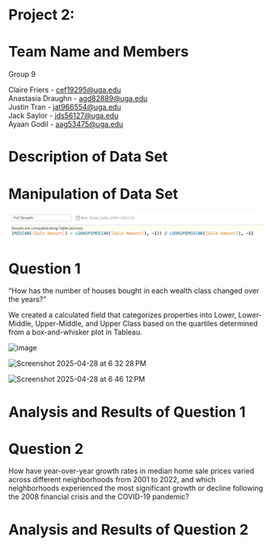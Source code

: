 # Project 2: 

# Team Name and Members 
Group 9 <be>

Claire Friers - cef19295@uga.edu <br/>
Anastasia Draughn - agd82889@uga.edu <br/>
Justin Tran - jat966554@uga.edu <br/>
Jack Saylor - jds56127@uga.edu <br/>
Ayaan Godil - aag53475@uga.edu

# Description of Data Set

# Manipulation of Data Set 

![calc](https://github.com/clairefriers/Project2/blob/main/calc.png)

# Question 1 
“How has the number of houses bought in each wealth class changed over the years?”

We created a calculated field that categorizes properties into Lower, Lower-Middle, Upper-Middle, and Upper Class based on the quartiles determined from a box-and-whisker plot in Tableau.

![image](https://github.com/user-attachments/assets/f28b79da-d33c-40ad-b2e5-b1bbc36dfed2)

![Screenshot 2025-04-28 at 6 32 28 PM](https://github.com/user-attachments/assets/a066956b-6b5f-42c9-a9ed-7a62c0f2b3dc)

![Screenshot 2025-04-28 at 6 46 12 PM](https://github.com/user-attachments/assets/f551ca3c-f322-4321-929c-6917a6a61bcc)

# Analysis and Results of Question 1

# Question 2 
How have year-over-year growth rates in median home sale prices varied across different neighborhoods from 2001 to 2022, and which neighborhoods experienced the most significant growth or decline following the 2008 financial crisis and the COVID-19 pandemic? 

# Analysis and Results of Question 2


